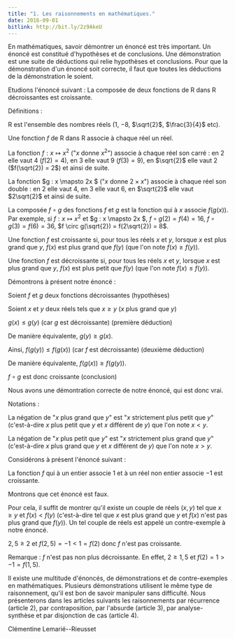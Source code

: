 ```yaml
---
title: "1. Les raisonnements en mathématiques."
date: 2016-09-01
bitlink: http://bit.ly/2z9AkeU
---
```


En mathématiques, savoir démontrer un énoncé est très important. Un énoncé est constitué d'hypothèses et de conclusions. Une démonstration est une suite de déductions qui relie hypothèses et conclusions. Pour que la démonstration d'un énoncé soit correcte, il faut que toutes les déductions de la démonstration le soient.

Etudions l'énoncé suivant : La composée de deux fonctions de R dans R décroissantes est croissante.

Définitions :

R est l'ensemble des nombres réels ($1$, $-8$, $\sqrt{2}$, $\frac{3}{4}$ etc).
 
Une fonction $f$ de R dans R associe à chaque réel un réel.

La fonction $f : x \mapsto x^2$ ("$x$ donne $x^2$") associe à chaque réel son carré : en 2 elle vaut 4 ($f(2) = 4$), en 3 elle vaut 9 ($f(3) = 9$), en $\sqrt{2}$ elle vaut 2 ($f(\sqrt{2}) = 2$) et ainsi de suite.

La fonction $g : x \mapsto 2x $ ("$x$ donne $2 \times x$") associe à chaque réel son double : en 2 elle vaut 4, en 3 elle vaut 6, en $\sqrt{2}$ elle vaut $2\sqrt{2}$ et ainsi de suite.

La composée $f \circ g$ des fonctions $f$ et $g$ est la fonction qui à $x$ associe $f(g(x))$.
Par exemple, si $f : x \mapsto x^2$ et $g : x \mapsto 2x $, $f \circ g(2) = f(4) = 16$, $f \circ g(3) = f(6) = 36$, $f \circ g(\sqrt{2}) = f(2\sqrt{2}) = 8$.

Une fonction $f$ est croissante si, pour tous les réels $x$ et $y$, lorsque $x$ est plus grand que $y$, $f(x)$ est plus grand que $f(y)$ (que l'on note $f(x) \geq f(y)$).

Une fonction $f$ est décroissante si, pour tous les réels $x$ et $y$, lorsque $x$ est plus grand que $y$, $f(x)$ est plus petit que $f(y)$ (que l'on note $f(x) \leq f(y)$).

Démontrons à présent notre énoncé :

Soient $f$ et $g$ deux fonctions décroissantes (hypothèses) 

Soient $x$ et $y$ deux réels tels que $x \geq y$ ($x$ plus grand que $y$)

$g(x) \leq g(y)$ (car $g$ est décroissante) (première déduction)

De manière équivalente, $g(y) \geq g(x)$.

Ainsi, $f(g(y)) \leq f(g(x))$ (car $f$ est décroissante) (deuxième déduction)

De manière équivalente, $f(g(x)) \geq f(g(y))$.

$f \circ g$ est donc croissante (conclusion)

Nous avons une démontration correcte de notre énoncé, qui est donc vrai.

Notations :

La négation de "$x$ plus grand que $y$" est "$x$ strictement plus petit que $y$" (c'est-à-dire $x$ plus petit que $y$ et $x$ différent de $y$) que l'on note $x < y$.

La négation de "$x$ plus petit que $y$" est "$x$ strictement plus grand que $y$" (c'est-à-dire $x$ plus grand que $y$ et $x$ différent de $y$) que l'on note $x > y$.

Considérons à présent l'énoncé suivant : 

La fonction $f$ qui à un entier associe $1$ et à un réel non entier associe $-1$ est croissante.

Montrons que cet énoncé est faux. 

Pour cela, il suffit de montrer qu'il existe un couple de réels $(x,y)$ tel que $x \geq y$ et $f(x) < f(y)$ (c'est-à-dire tel que $x$ est plus grand que $y$ et $f(x)$ n'est pas plus grand que $f(y)$). Un tel couple de réels est appelé un contre-exemple à notre énoncé.

$2,5 \geq 2$ et $f(2,5) = -1 < 1 = f(2)$ donc $f$ n'est pas croissante.

Remarque : $f$ n'est pas non plus décroissante. En effet, $2 \geq 1,5$ et $f(2) = 1 > -1 = f(1,5)$.

Il existe une multitude d'énoncés, de démonstrations et de contre-exemples en mathématiques. Plusieurs démonstrations utilisent le même type de raisonnement, qu'il est bon de savoir manipuler sans difficulté. Nous présenterons dans les articles suivants les raisonnements par récurrence (article 2), par contraposition, par l'absurde (article 3), par analyse-synthèse et par disjonction de cas (article 4).

Clémentine Lemarié--Rieusset
